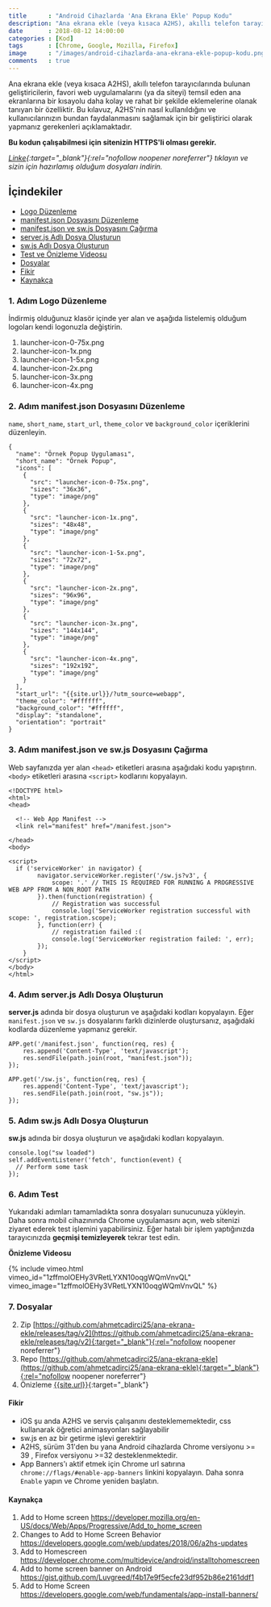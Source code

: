 ```yaml
---
title      : "Android Cihazlarda 'Ana Ekrana Ekle' Popup Kodu"
description: "Ana ekrana ekle (veya kısaca A2HS), akıllı telefon tarayıcılarında bulunan geliştiricilerin, favori web uygulamalarını (ya da siteyi) temsil eden ana ekranlarına bir kısayolu daha kolay ve rahat bir şekilde eklemelerine olanak tanıyan bir özelliktir."
date       : 2018-08-12 14:00:00
categories : [Kod]
tags       : [Chrome, Google, Mozilla, Firefox]
image      : "/images/android-cihazlarda-ana-ekrana-ekle-popup-kodu.png"
comments   : true
---
```


Ana ekrana ekle (veya kısaca A2HS), akıllı telefon tarayıcılarında bulunan geliştiricilerin, favori web uygulamalarını (ya da siteyi) temsil eden ana ekranlarına bir kısayolu daha kolay ve rahat bir şekilde eklemelerine olanak tanıyan bir özelliktir. Bu kılavuz, A2HS'nin nasıl kullanıldığını ve kullanıcılarınızın bundan faydalanmasını sağlamak için bir geliştirici olarak yapmanız gerekenleri açıklamaktadır.

**Bu kodun çalışabilmesi için sitenizin HTTPS'li olması gerekir.**

*[Linke](https://github.com/ahmetcadirci25/ana-ekrana-ekle/releases/tag/v2){:target="_blank"}{:rel="nofollow noopener noreferrer"} tıklayın ve sizin için hazırlamış olduğum dosyaları indirin.*

## İçindekiler

- [Logo Düzenleme]({{site.url}}/2018/android-cihazlarda-ana-ekrana-ekle-popup-kodu/#1-adım-logo-düzenleme)
- [manifest.json Dosyasını Düzenleme]({{site.url}}/2018/android-cihazlarda-ana-ekrana-ekle-popup-kodu/#2-adım-manifestjson-dosyasını-düzenleme)
- [manifest.json ve sw.js Dosyasını Çağırma]({{site.url}}/2018/android-cihazlarda-ana-ekrana-ekle-popup-kodu/#3-adım-manifestjson-ve-swjs-dosyasını-çağırma)
- [server.js Adlı Dosya Oluşturun]({{site.url}}/2018/android-cihazlarda-ana-ekrana-ekle-popup-kodu/#4-adım-serverjs-adlı-dosya-oluşturun)
- [sw.js Adlı Dosya Oluşturun]({{site.url}}/2018/android-cihazlarda-ana-ekrana-ekle-popup-kodu/#5-adım-swjs-adlı-dosya-oluşturun)
- [Test ve Önizleme Videosu]({{site.url}}/2018/android-cihazlarda-ana-ekrana-ekle-popup-kodu/#6-adım-test)
- [Dosyalar]({{site.url}}/2018/android-cihazlarda-ana-ekrana-ekle-popup-kodu/#7-dosyalar)
- [Fikir]({{site.url}}/2018/android-cihazlarda-ana-ekrana-ekle-popup-kodu/#fikir)
- [Kaynakça]({{site.url}}/2018/android-cihazlarda-ana-ekrana-ekle-popup-kodu/#kaynakça)

### 1. Adım Logo Düzenleme

İndirmiş olduğunuz klasör içinde yer alan ve aşağıda listelemiş olduğum logoları kendi logonuzla değiştirin. 

1. launcher-icon-0-75x.png
2. launcher-icon-1x.png
3. launcher-icon-1-5x.png
4. launcher-icon-2x.png
5. launcher-icon-3x.png
6. launcher-icon-4x.png


### 2. Adım manifest.json Dosyasını Düzenleme

`name`, `short_name`, `start_url`, `theme_color` ve `background_color` içeriklerini düzenleyin. 

```
{
  "name": "Örnek Popup Uygulaması",
  "short_name": "Örnek Popup",
  "icons": [
    {
      "src": "launcher-icon-0-75x.png",
      "sizes": "36x36",
      "type": "image/png"
    },
    {
      "src": "launcher-icon-1x.png",
      "sizes": "48x48",
      "type": "image/png"
    },
    {
      "src": "launcher-icon-1-5x.png",
      "sizes": "72x72",
      "type": "image/png"
    },
    {
      "src": "launcher-icon-2x.png",
      "sizes": "96x96",
      "type": "image/png"
    },
    {
      "src": "launcher-icon-3x.png",
      "sizes": "144x144",
      "type": "image/png"
    },
    {
      "src": "launcher-icon-4x.png",
      "sizes": "192x192",
      "type": "image/png"
    }
  ],
  "start_url": "{{site.url}}/?utm_source=webapp",
  "theme_color": "#ffffff",
  "background_color": "#ffffff",
  "display": "standalone",
  "orientation": "portrait"
}
```

### 3. Adım manifest.json ve sw.js Dosyasını Çağırma

Web sayfanızda yer alan `<head>` etiketleri arasına aşağıdaki kodu yapıştırın.  `<body>` etiketleri arasına `<script>` kodlarını kopyalayın.

```
<!DOCTYPE html>
<html>
<head>

  <!-- Web App Manifest -->
  <link rel="manifest" href="/manifest.json">

</head>
<body>

<script>
  if ('serviceWorker' in navigator) {
        navigator.serviceWorker.register('/sw.js?v3', {
            scope: '.' // THIS IS REQUIRED FOR RUNNING A PROGRESSIVE WEB APP FROM A NON_ROOT PATH
        }).then(function(registration) {
            // Registration was successful
            console.log('ServiceWorker registration successful with scope: ', registration.scope);
        }, function(err) {
            // registration failed :(
            console.log('ServiceWorker registration failed: ', err);
        });
    }
</script>
</body>
</html>
```

### 4. Adım **server.js** Adlı Dosya Oluşturun

**server.js** adında bir dosya oluşturun ve aşağıdaki kodları kopyalayın. Eğer `manifest.json` ve `sw.js` dosyalarını farklı dizinlerde oluştursanız, aşağıdaki kodlarda düzenleme yapmanız gerekir. 

```
APP.get('/manifest.json', function(req, res) {
    res.append('Content-Type', 'text/javascript');
    res.sendFile(path.join(root, "manifest.json"));
});

APP.get('/sw.js', function(req, res) {
    res.append('Content-Type', 'text/javascript');
    res.sendFile(path.join(root, "sw.js"));
});
```

### 5. Adım **sw.js** Adlı Dosya Oluşturun

**sw.js** adında bir dosya oluşturun ve aşağıdaki kodları kopyalayın. 

```
console.log("sw loaded")
self.addEventListener('fetch', function(event) {
  // Perform some task
});
```

### 6. Adım Test

Yukarıdaki adımları tamamladıkta sonra dosyaları sunucunuza yükleyin. Daha sonra mobil cihazınında Chrome uygulamasını açın, web sitenizi ziyaret ederek test işlemini yapabilirsiniz. Eğer hatalı bir işlem yaptığınızda tarayıcınızda **geçmişi temizleyerek** tekrar test edin. 

**Önizleme Videosu**

{% include vimeo.html vimeo_id="1zffmolOEHy3VRetLYXN10oqgWQmVnvQL" vimeo_image="1zffmolOEHy3VRetLYXN10oqgWQmVnvQL" %}

### 7. Dosyalar

2. Zip [https://github.com/ahmetcadirci25/ana-ekrana-ekle/releases/tag/v2](https://github.com/ahmetcadirci25/ana-ekrana-ekle/releases/tag/v2){:target="_blank"}{:rel="nofollow noopener noreferrer"}
1. Repo [https://github.com/ahmetcadirci25/ana-ekrana-ekle](https://github.com/ahmetcadirci25/ana-ekrana-ekle){:target="_blank"}{:rel="nofollow noopener noreferrer"}
2. Önizleme [{{site.url}}]({{site.url}}){:target="_blank"}

#### Fikir
- iOS şu anda A2HS ve servis çalışanını desteklememektedir, css kullanarak öğretici animasyonları sağlayabilir
- sw.js en az bir getirme işlevi gerektirir
- A2HS, sürüm 31'den bu yana Android cihazlarda Chrome versiyonu >= 39 , Firefox versiyonu >=32 desteklenmektedir.
- App Banners'ı aktif etmek için Chrome url satırına `chrome://flags/#enable-app-banners` linkini kopyalayın. Daha sonra `Enable` yapın ve Chrome yeniden başlatın.

#### Kaynakça
1. Add to Home screen https://developer.mozilla.org/en-US/docs/Web/Apps/Progressive/Add_to_home_screen
2. Changes to Add to Home Screen Behavior https://developers.google.com/web/updates/2018/06/a2hs-updates
3. Add to Homescreen https://developer.chrome.com/multidevice/android/installtohomescreen
4. Add to home screen banner on Android https://gist.github.com/Luvgreed/f4b17e9f5ecfe23df952b86e2161ddf1
5. Add to Home Screen https://developers.google.com/web/fundamentals/app-install-banners/